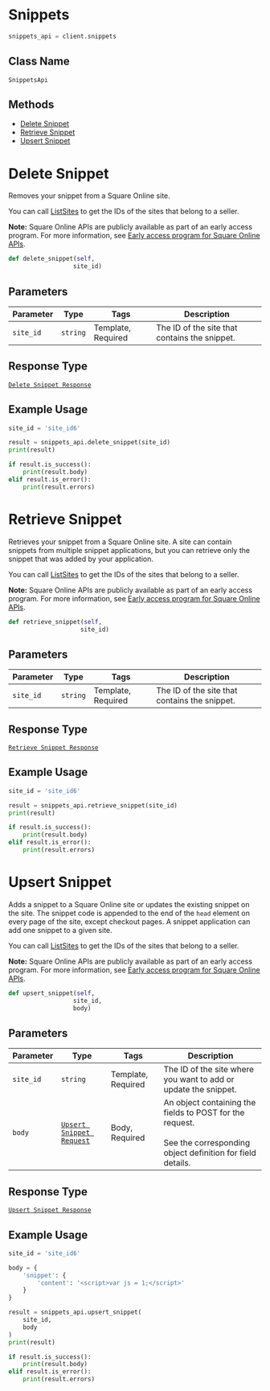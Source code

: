 # Snippets

```python
snippets_api = client.snippets
```

## Class Name

`SnippetsApi`

## Methods

* [Delete Snippet](../../doc/api/snippets.md#delete-snippet)
* [Retrieve Snippet](../../doc/api/snippets.md#retrieve-snippet)
* [Upsert Snippet](../../doc/api/snippets.md#upsert-snippet)


# Delete Snippet

Removes your snippet from a Square Online site.

You can call [ListSites](../../doc/api/sites.md#list-sites) to get the IDs of the sites that belong to a seller.

__Note:__ Square Online APIs are publicly available as part of an early access program. For more information, see [Early access program for Square Online APIs](https://developer.squareup.com/docs/online-api#early-access-program-for-square-online-apis).

```python
def delete_snippet(self,
                  site_id)
```

## Parameters

| Parameter | Type | Tags | Description |
|  --- | --- | --- | --- |
| `site_id` | `string` | Template, Required | The ID of the site that contains the snippet. |

## Response Type

[`Delete Snippet Response`](../../doc/models/delete-snippet-response.md)

## Example Usage

```python
site_id = 'site_id6'

result = snippets_api.delete_snippet(site_id)
print(result)

if result.is_success():
    print(result.body)
elif result.is_error():
    print(result.errors)
```


# Retrieve Snippet

Retrieves your snippet from a Square Online site. A site can contain snippets from multiple snippet applications, but you can retrieve only the snippet that was added by your application.

You can call [ListSites](../../doc/api/sites.md#list-sites) to get the IDs of the sites that belong to a seller.

__Note:__ Square Online APIs are publicly available as part of an early access program. For more information, see [Early access program for Square Online APIs](https://developer.squareup.com/docs/online-api#early-access-program-for-square-online-apis).

```python
def retrieve_snippet(self,
                    site_id)
```

## Parameters

| Parameter | Type | Tags | Description |
|  --- | --- | --- | --- |
| `site_id` | `string` | Template, Required | The ID of the site that contains the snippet. |

## Response Type

[`Retrieve Snippet Response`](../../doc/models/retrieve-snippet-response.md)

## Example Usage

```python
site_id = 'site_id6'

result = snippets_api.retrieve_snippet(site_id)
print(result)

if result.is_success():
    print(result.body)
elif result.is_error():
    print(result.errors)
```


# Upsert Snippet

Adds a snippet to a Square Online site or updates the existing snippet on the site.
The snippet code is appended to the end of the `head` element on every page of the site, except checkout pages. A snippet application can add one snippet to a given site.

You can call [ListSites](../../doc/api/sites.md#list-sites) to get the IDs of the sites that belong to a seller.

__Note:__ Square Online APIs are publicly available as part of an early access program. For more information, see [Early access program for Square Online APIs](https://developer.squareup.com/docs/online-api#early-access-program-for-square-online-apis).

```python
def upsert_snippet(self,
                  site_id,
                  body)
```

## Parameters

| Parameter | Type | Tags | Description |
|  --- | --- | --- | --- |
| `site_id` | `string` | Template, Required | The ID of the site where you want to add or update the snippet. |
| `body` | [`Upsert Snippet Request`](../../doc/models/upsert-snippet-request.md) | Body, Required | An object containing the fields to POST for the request.<br><br>See the corresponding object definition for field details. |

## Response Type

[`Upsert Snippet Response`](../../doc/models/upsert-snippet-response.md)

## Example Usage

```python
site_id = 'site_id6'

body = {
    'snippet': {
        'content': '<script>var js = 1;</script>'
    }
}

result = snippets_api.upsert_snippet(
    site_id,
    body
)
print(result)

if result.is_success():
    print(result.body)
elif result.is_error():
    print(result.errors)
```

